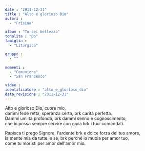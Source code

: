 ```yaml
---
date : "2011-12-31"
title : "Alto e glorioso Dio"
autori : 
  - "Frisina"

album : "Tu sei bellezza"
tonalita : "Do"
famiglia : 
  - "Liturgica"

gruppo : 
  - ""

momenti : 
  - "Comunione"
  - "San Francesco"

video : 
identificatore : "alto_e_glorioso_dio"
data_revisione : "2011-12-31"
---
```

  
  
  
Alto e glorioso Dio,  cuore mio,     
dammi fede retta, speranza certa, brk carità perfetta.  
Dammi umiltà profonda, brk dammi senno e cognoscimento,     
che io possa sempre servire con gioia brk i tuoi comandati.  
  
  
  
Rapisca ti prego Signore, l'ardente brk e dolce forza del tuo amore,  
la mente mia da tutte le se, brk perché io muoia per amor tuo,  
come tu moristi per amor dell'amor mio.    
  
  
  
  
